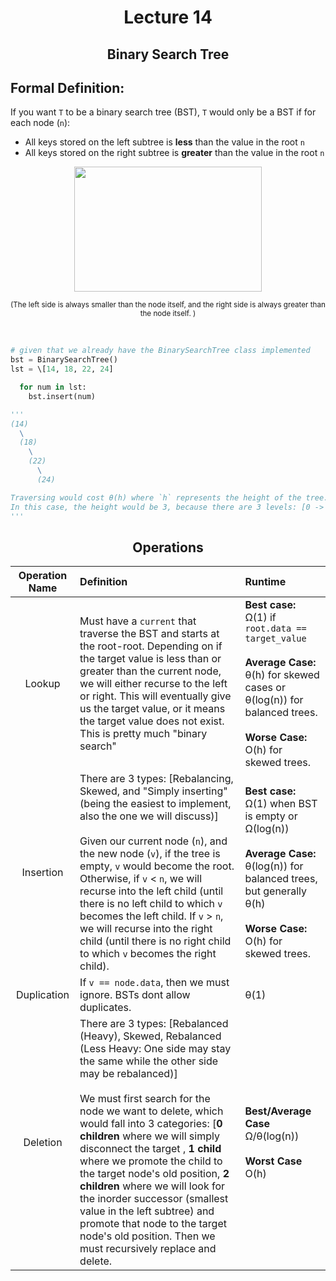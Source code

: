 <div align = "center">

# Lecture 14
## Binary Search Tree

</div>

## Formal Definition:
If you want `T` to be a binary search tree (BST), `T` would only be a BST if for each node (`n`):

- All keys stored on the left subtree is **less** than the value in the root `n`
- All keys stored on the right subtree is **greater** than the value in the root `n`

<div align = "center">

<img src = "https://blog.boot.dev/img/800/binary-search-tree.png.webp" width = 300 height = 200>

<sub>(The left side is always smaller than the node itself, and the right side is always greater than the node itself. )</sub>

</br>

</div>


```python
# given that we already have the BinarySearchTree class implemented
bst = BinarySearchTree()
lst = \[14, 18, 22, 24]

  for num in lst:
    bst.insert(num)

'''
(14)
  \
  (18)
    \
    (22)
      \
      (24)

Traversing would cost θ(h) where `h` represents the height of the tree. Can also be denoted as θ(n) but preferably denoted as θ(h).
In this case, the height would be 3, because there are 3 levels: [0 -> 1 -> 2 -> 3]
'''

```

<div align = "center">
  
## Operations
</div>

| Operation Name | Definition | Runtime | 
| :---: | :--- | :--- |
| Lookup | Must have a `current` that traverse the BST and starts at the root-root. Depending on if the target value is less than or greater than the current node, we will either recurse to the left or right. This will eventually give us the target value, or it means the target value does not exist. This is pretty much "binary search" | **Best case:**</br> Ω(1) if `root.data == target_value` </br></br> **Average Case:**</br> θ(h) for skewed cases or θ(log(n)) for balanced trees. </br></br> **Worse Case:**</br> O(h) for skewed trees. 
| Insertion | There are 3 types: \[Rebalancing, Skewed, and "Simply inserting" (being the easiest to implement, also the one we will discuss)] </br></br>  Given our current node (`n`), and the new node (`v`), if the tree is empty, `v` would become the root. Otherwise, if `v` < `n`, we will recurse into the left child (until there is no left child to which `v` becomes the left child. If `v` > `n`, we will recurse into the right child (until there is no right child to which `v` becomes the right child). | **Best case:**</br> Ω(1) when BST is empty or Ω(log(n)) </br></br> **Average Case:**</br> θ(log(n)) for balanced trees, but generally θ(h) </br></br> **Worse Case:**</br> O(h) for skewed trees. |
| Duplication | If `v == node.data`, then we must ignore. BSTs dont allow duplicates. | θ(1) |
| Deletion | There are 3 types: \[Rebalanced (Heavy), Skewed, Rebalanced (Less Heavy: One side may stay the same while the other side may be rebalanced)] </br></br> We must first search for the node we want to delete, which would fall into 3 categories: \[**0 children** where we will simply disconnect the target , **1 child** where we promote the child to the target node's old position, **2 children** where we will look for the inorder successor (smallest value in the left subtree) and promote that node to the target node's old position. Then we must recursively replace and delete. | **Best/Average Case**</br> Ω/θ(log(n)) </br></br> **Worst Case**</br> O(h)| 
 
